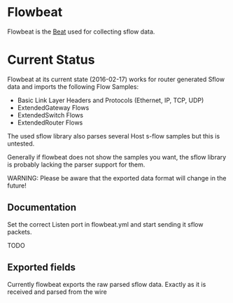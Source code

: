 # Flowbeat

Flowbeat is the [Beat](https://www.elastic.co/products/beats) used for
collecting sflow data.

# Current Status
Flowbeat at its current state (2016-02-17) works for router generated Sflow data and imports the following Flow Samples:
 - Basic Link Layer Headers and Protocols (Ethernet, IP, TCP, UDP)
 - ExtendedGateway Flows
 - ExtendedSwitch Flows
 - ExtendedRouter Flows

The used sflow library also parses several Host s-flow samples but this is untested.

Generally if flowbeat does not show the samples you want, the sflow library is probably lacking the parser support for them.

WARNING: Please be aware that the exported data format will change in the future!

## Documentation

Set the correct Listen port in flowbeat.yml and start sending it sflow packets.

TODO

## Exported fields

Currently flowbeat exports the raw parsed sflow data. Exactly as it is received and parsed from the wire

